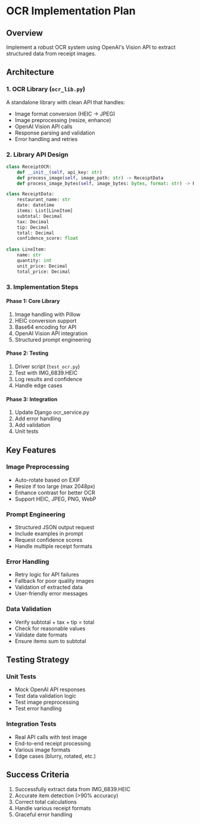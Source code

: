 # OCR Implementation Plan

## Overview
Implement a robust OCR system using OpenAI's Vision API to extract structured data from receipt images.

## Architecture

### 1. OCR Library (`ocr_lib.py`)
A standalone library with clean API that handles:
- Image format conversion (HEIC → JPEG)
- Image preprocessing (resize, enhance)
- OpenAI Vision API calls
- Response parsing and validation
- Error handling and retries

### 2. Library API Design
```python
class ReceiptOCR:
    def __init__(self, api_key: str)
    def process_image(self, image_path: str) -> ReceiptData
    def process_image_bytes(self, image_bytes: bytes, format: str) -> ReceiptData

class ReceiptData:
    restaurant_name: str
    date: datetime
    items: List[LineItem]
    subtotal: Decimal
    tax: Decimal
    tip: Decimal
    total: Decimal
    confidence_score: float
    
class LineItem:
    name: str
    quantity: int
    unit_price: Decimal
    total_price: Decimal
```

### 3. Implementation Steps

#### Phase 1: Core Library
1. Image handling with Pillow
2. HEIC conversion support
3. Base64 encoding for API
4. OpenAI Vision API integration
5. Structured prompt engineering

#### Phase 2: Testing
1. Driver script (`test_ocr.py`)
2. Test with IMG_6839.HEIC
3. Log results and confidence
4. Handle edge cases

#### Phase 3: Integration
1. Update Django ocr_service.py
2. Add error handling
3. Add validation
4. Unit tests

## Key Features

### Image Preprocessing
- Auto-rotate based on EXIF
- Resize if too large (max 2048px)
- Enhance contrast for better OCR
- Support HEIC, JPEG, PNG, WebP

### Prompt Engineering
- Structured JSON output request
- Include examples in prompt
- Request confidence scores
- Handle multiple receipt formats

### Error Handling
- Retry logic for API failures
- Fallback for poor quality images
- Validation of extracted data
- User-friendly error messages

### Data Validation
- Verify subtotal + tax + tip = total
- Check for reasonable values
- Validate date formats
- Ensure items sum to subtotal

## Testing Strategy

### Unit Tests
- Mock OpenAI API responses
- Test data validation logic
- Test image preprocessing
- Test error handling

### Integration Tests
- Real API calls with test image
- End-to-end receipt processing
- Various image formats
- Edge cases (blurry, rotated, etc.)

## Success Criteria
1. Successfully extract data from IMG_6839.HEIC
2. Accurate item detection (>90% accuracy)
3. Correct total calculations
4. Handle various receipt formats
5. Graceful error handling